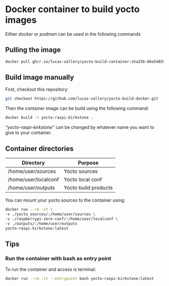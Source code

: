 # Docker container to build yocto images

Either *docker* or *podman* can be used in the following commands

## Pulling the image
```bash
docker pull ghcr.io/lucas-vallery/yocto-build-container:sha256-66a548592d296bf4e7df60ca86f50ec2011473f9a9c9e384aa6e8250e70a597c
```

## Build image manually
First, checkout this repository:
```bash
git checkout https://github.com/lucas-vallery/yocto-build-docker.git
```

Then the container image can be build using the following command:
```bash
docker build -t yocto-raspi-kirkstone .
```
*"yocto-raspi-kirkstone"* can be changed by whatever name you want to give to your container.

## Container directories

|      Directory      |     Purpose          |
|---------------------|----------------------|
|/home/user/sources   | Yocto sources        |
|/home/user/localconf | Yocto local conf     |
|/home/user/outputs   | Yocto build products |

You can mount your yocto sources to the container using:
```bash
docker run --rm -it \
-v ./yocto_sources/:/home/user/sources \
-v ./raspberrypi-zero-conf/:/home/user/localconf \
-v ./outputs/:/home/user/outputs
yocto-raspi-kirkstone:latest
```

## Tips
### Run the container with bash as entry point
To run the container and access is terminal:
```bash
docker run --rm -it --entrypoint bash yocto-raspi-kirkstone:latest
```
